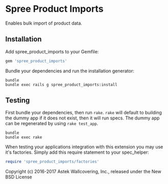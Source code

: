 Spree Product Imports
===================

Enables bulk import of product data.

Installation
------------

Add spree_product_imports to your Gemfile:

```ruby
gem 'spree_product_imports'
```

Bundle your dependencies and run the installation generator:

```shell
bundle
bundle exec rails g spree_product_imports:install
```

Testing
-------

First bundle your dependencies, then run `rake`. `rake` will default to building the dummy app if it does not exist, then it will run specs. The dummy app can be regenerated by using `rake test_app`.

```shell
bundle
bundle exec rake
```

When testing your applications integration with this extension you may use it's factories.
Simply add this require statement to your spec_helper:

```ruby
require 'spree_product_imports/factories'
```

Copyright (c) 2016-2017 Astek Wallcovering, Inc., released under the New BSD License
